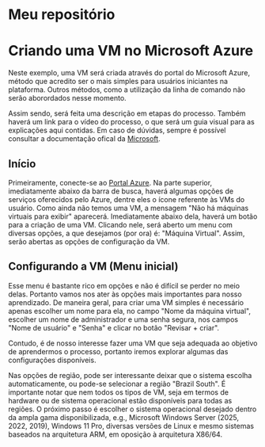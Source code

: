 # Meu repositório
# Criando uma VM no Microsoft Azure

Neste exemplo, uma VM será criada através do portal do Microsoft Azure, método que acredito ser o mais simples para usuários iniciantes na plataforma. Outros métodos, como a utilização da linha de comando não serão aborordados nesse momento.

Assim sendo, será feita uma descrição em etapas do processo. Também haverá um link para o vídeo do processo, o que será um guia visual para as explicações aqui contidas.
Em caso de dúvidas, sempre é possível consultar a documentação ofical da [Microsoft](https://learn.microsoft.com/pt-br/azure/virtual-machines/).

## Início

Primeiramente, conecte-se ao [Portal Azure](https://portal.azure.com/#home). Na parte superior, imediatamente abaixo da barra de busca, haverá algumas opções de serviços oferecidos pelo Azure, dentre eles o ícone referente às VMs do usuário.
Como ainda não temos uma VM, a mensagem "Não há máquinas virtuais para exibir" aparecerá. Imediatamente abaixo dela, haverá um botão para a criação de uma VM. Clicando nele, será aberto um menu com diversas opções, a que desejamos (por ora) é: "Máquina Virtual". Assim, serão abertas as opções de configuração da VM.

## Configurando a VM (Menu inicial)

Esse menu é bastante rico em opções e não é difícil se perder no meio delas. Portanto vamos nos ater às opções mais importantes para nosso aprendizado.
De maneira geral, para criar uma VM simples é necessário apenas escolher um nome para ela, no campo "Nome da máquina virtual", escolher um nome de administrador e uma senha segura, nos campos "Nome de usuário" e "Senha" e clicar no botão "Revisar + criar".

Contudo, é de nosso interesse fazer uma VM que seja adequada ao objetivo de aprendermos o processo, portanto iremos explorar algumas das configurações disponíveis.

Nas opções de região, pode ser interessante deixar que o sistema escolha automaticamente, ou pode-se selecionar a região "Brazil South". É importante notar que nem todos os tipos de VM, seja em termos de hardware ou de sistema operacional estão disponíveis para todas as regiões. O próximo passo é escolher o sistema operacional desejado dentro da ampla gama disponibilizada, e.g., Microsoft Windows Server (2025, 2022, 2019), Windows 11 Pro, diversas versões de Linux e mesmo sistemas baseados na arquitetura ARM, em oposição à arquitetura X86/64.



